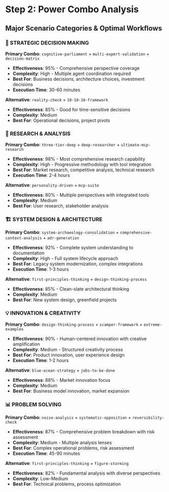 # Step 2: Power Combo Analysis

## Major Scenario Categories & Optimal Workflows

### 🎯 STRATEGIC DECISION MAKING
**Primary Combo**: `cognitive-parliament` + `multi-expert-validation` + `decision-matrix`
- **Effectiveness**: 95% - Comprehensive perspective coverage
- **Complexity**: High - Multiple agent coordination required
- **Best For**: Business decisions, architecture choices, investment decisions
- **Execution Time**: 30-60 minutes

**Alternative**: `reality-check` + `10-10-10-framework`
- **Effectiveness**: 85% - Good for time-sensitive decisions
- **Complexity**: Medium
- **Best For**: Operational decisions, project pivots

### 🔬 RESEARCH & ANALYSIS
**Primary Combo**: `three-tier-deep` + `deep-researcher` + `ultimate-mcp-research`
- **Effectiveness**: 98% - Most comprehensive research capability
- **Complexity**: High - Progressive methodology with tool integration
- **Best For**: Market research, competitive analysis, technical research
- **Execution Time**: 2-4 hours

**Alternative**: `personality-driven` + `mcp-suite`
- **Effectiveness**: 80% - Multiple perspectives with integrated tools
- **Complexity**: Medium
- **Best For**: User research, stakeholder analysis

### 🏗️ SYSTEM DESIGN & ARCHITECTURE
**Primary Combo**: `system-archaeology-consolidation` + `comprehensive-context-analysis` + `adr-generation`
- **Effectiveness**: 92% - Complete system understanding to documentation
- **Complexity**: High - Full system lifecycle approach
- **Best For**: Legacy system modernization, complex integrations
- **Execution Time**: 1-3 hours

**Alternative**: `first-principles-thinking` + `design-thinking-process`
- **Effectiveness**: 85% - Clean-slate architectural thinking
- **Complexity**: Medium
- **Best For**: New system design, greenfield projects

### 💡 INNOVATION & CREATIVITY
**Primary Combo**: `design-thinking-process` + `scamper-framework` + `extreme-examples`
- **Effectiveness**: 90% - Human-centered innovation with creative amplification
- **Complexity**: Medium - Structured creativity process
- **Best For**: Product innovation, user experience design
- **Execution Time**: 1-2 hours

**Alternative**: `blue-ocean-strategy` + `jobs-to-be-done`
- **Effectiveness**: 88% - Market innovation focus
- **Complexity**: Medium
- **Best For**: Business model innovation, market expansion

### 📊 PROBLEM SOLVING
**Primary Combo**: `noise-analysis` + `systematic-opposition` + `reversibility-check`
- **Effectiveness**: 87% - Comprehensive problem breakdown with risk assessment
- **Complexity**: Medium - Multiple analysis lenses
- **Best For**: Complex operational problems, risk assessment
- **Execution Time**: 45-90 minutes

**Alternative**: `first-principles-thinking` + `figure-storming`
- **Effectiveness**: 82% - Fundamental analysis with diverse perspectives
- **Complexity**: Low-Medium
- **Best For**: Technical problems, process optimization